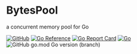 # BytesPool
a concurrent memory pool for Go

[![GitHub](https://img.shields.io/github/license/itsabgr/go-bytespool)](https://github.com/itsabgr/go-bytespool/blob/master/LICENSE)
[![Go Reference](https://pkg.go.dev/badge/github.com/itsabgr/go-bytespool.svg)](https://pkg.go.dev/github.com/itsabgr/go-bytespool)
[![Go Report Card](https://goreportcard.com/badge/github.com/itsabgr/go-bytespool)](https://goreportcard.com/report/github.com/itsabgr/go-bytespool)
[![Go](https://github.com/itsabgr/go-bytespool/actions/workflows/go.yml/badge.svg?branch=master&event=push)](https://github.com/itsabgr/go-bytespool/actions/workflows/go.yml)
![GitHub go.mod Go version (branch)](https://img.shields.io/github/go-mod/go-version/itsabgr/go-bytespool/master)
